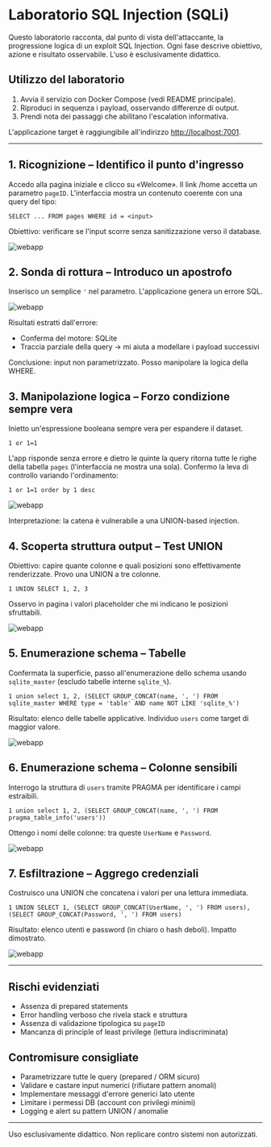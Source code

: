 
# Laboratorio SQL Injection (SQLi)

Questo laboratorio racconta, dal punto di vista dell'attaccante, la progressione logica di un exploit SQL Injection. 
Ogni fase descrive obiettivo, azione e risultato osservabile. L'uso è esclusivamente didattico.

## Utilizzo del laboratorio
1. Avvia il servizio con Docker Compose (vedi README principale).
2. Riproduci in sequenza i payload, osservando differenze di output.
3. Prendi nota dei passaggi che abilitano l'escalation informativa.

L'applicazione target è raggiungibile all'indirizzo [http://localhost:7001](http://localhost:7001).

---

## 1. Ricognizione – Identifico il punto d'ingresso
Accedo alla pagina iniziale e clicco su «Welcome». Il link /home accetta un parametro `pageID`. L'interfaccia mostra un contenuto coerente con una query del tipo:

```
SELECT ... FROM pages WHERE id = <input>
```

Obiettivo: verificare se l'input scorre senza sanitizzazione verso il database.

![webapp](resources/sqli-1.png)

## 2. Sonda di rottura – Introduco un apostrofo
Inserisco un semplice `'` nel parametro. L'applicazione genera un errore SQL.

![webapp](resources/sqli-2.png)

Risultati estratti dall'errore:
- Conferma del motore: SQLite
- Traccia parziale della query → mi aiuta a modellare i payload successivi

Conclusione: input non parametrizzato. Posso manipolare la logica della WHERE.

## 3. Manipolazione logica – Forzo condizione sempre vera
Inietto un'espressione booleana sempre vera per espandere il dataset.
```
1 or 1=1
```
L'app risponde senza errore e dietro le quinte la query ritorna tutte le righe della tabella `pages` (l'interfaccia ne mostra una sola). Confermo la leva di controllo variando l'ordinamento:
```
1 or 1=1 order by 1 desc
```

![webapp](resources/sqli-3.png)

Interpretazione: la catena è vulnerabile a una UNION-based injection.

## 4. Scoperta struttura output – Test UNION
Obiettivo: capire quante colonne e quali posizioni sono effettivamente renderizzate. Provo una UNION a tre colonne.
```
1 UNION SELECT 1, 2, 3
```
Osservo in pagina i valori placeholder che mi indicano le posizioni sfruttabili.

![webapp](resources/sqli-4.png)

## 5. Enumerazione schema – Tabelle
Confermata la superficie, passo all'enumerazione dello schema usando `sqlite_master` (escludo tabelle interne `sqlite_%`).
```
1 union select 1, 2, (SELECT GROUP_CONCAT(name, ', ') FROM sqlite_master WHERE type = 'table' AND name NOT LIKE 'sqlite_%')
```
Risultato: elenco delle tabelle applicative. Individuo `users` come target di maggior valore.

![webapp](resources/sqli-5.png)

## 6. Enumerazione schema – Colonne sensibili
Interrogo la struttura di `users` tramite PRAGMA per identificare i campi estraibili.
```
1 union select 1, 2, (SELECT GROUP_CONCAT(name, ', ') FROM pragma_table_info('users'))
```
Ottengo i nomi delle colonne: tra queste `UserName` e `Password`.

![webapp](resources/sqli-6.png)

## 7. Esfiltrazione – Aggrego credenziali
Costruisco una UNION che concatena i valori per una lettura immediata.
```
1 UNION SELECT 1, (SELECT GROUP_CONCAT(UserName, ', ') FROM users), (SELECT GROUP_CONCAT(Password, ', ') FROM users)
```
Risultato: elenco utenti e password (in chiaro o hash deboli). Impatto dimostrato.

![webapp](resources/sqli-7.png)

---

## Rischi evidenziati
- Assenza di prepared statements
- Error handling verboso che rivela stack e struttura
- Assenza di validazione tipologica su `pageID`
- Mancanza di principle of least privilege (lettura indiscriminata)

## Contromisure consigliate
- Parametrizzare tutte le query (prepared / ORM sicuro)
- Validare e castare input numerici (rifiutare pattern anomali)
- Implementare messaggi d'errore generici lato utente
- Limitare i permessi DB (account con privilegi minimi)
- Logging e alert su pattern UNION / anomalie

---

Uso esclusivamente didattico. Non replicare contro sistemi non autorizzati.
